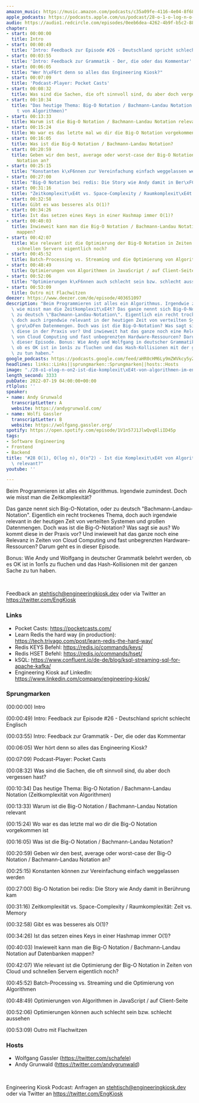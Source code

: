 ```yaml
---
amazon_music: https://music.amazon.com/podcasts/c35a09fe-4116-4e04-8f68-77d61b112e46/episodes/2c7aa12d-0d07-420d-ac9f-78e40422842a/engineering-kiosk-28-o-1-o-log-n-o-n-2---ist-die-komplexit%C3%A4t-von-algorithmen-im-entwickler-alltag-relevant
apple_podcasts: https://podcasts.apple.com/us/podcast/28-o-1-o-log-n-o-n-2-ist-die-komplexit%C3%A4t-von-algorithmen/id1603082924?i=1000570419965&uo=4
audio: https://audio1.redcircle.com/episodes/0eeb6dea-4262-4b9f-b5c2-880f4465e4c3/stream.mp3
chapter:
- start: 00:00:00
  title: Intro
- start: 00:00:49
  title: 'Intro: Feedback zur Episode #26 - Deutschland spricht schlecht Englisch'
- start: 00:03:55
  title: 'Intro: Feedback zur Grammatik - Der, die oder das Kommentar'
- start: 00:06:05
  title: "Wer h\xF6rt denn so alles das Engineering Kiosk?"
- start: 00:07:09
  title: 'Podcast-Player: Pocket Casts'
- start: 00:08:32
  title: Was sind die Sachen, die oft sinnvoll sind, du aber doch vergessen hast?
- start: 00:10:34
  title: "Das heutige Thema: Big-O Notation / Bachmann-Landau Notation (Zeitkomplexit\xE4\
    t von Algorithmen)"
- start: 00:13:33
  title: Warum ist die Big-O Notation / Bachmann-Landau Notation relevant
- start: 00:15:24
  title: Wo war es das letzte mal wo dir die Big-O Notation vorgekommen ist
- start: 00:16:05
  title: Was ist die Big-O Notation / Bachmann-Landau Notation?
- start: 00:20:59
  title: Geben wir den best, average oder worst-case der Big-O Notation / Bachmann-Landau
    Notation an?
- start: 00:25:15
  title: "Konstanten k\xF6nnen zur Vereinfachung einfach weggelassen werden"
- start: 00:27:00
  title: "Big-O Notation bei redis: Die Story wie Andy damit in Ber\xFChrung kam"
- start: 00:31:16
  title: "Zeitkomplexit\xE4t vs. Space-Complexity / Raumkomplexit\xE4t: Zeit vs. Memory"
- start: 00:32:58
  title: Gibt es was besseres als O(1)?
- start: 00:34:26
  title: Ist das setzen eines Keys in einer Hashmap immer O(1)?
- start: 00:40:03
  title: Inwieweit kann man die Big-O Notation / Bachmann-Landau Notation auf Datenbanken
    mappen?
- start: 00:42:07
  title: Wie relevant ist die Optimierung der Big-O Notation in Zeiten von Cloud und
    schnellen Servern eigentlich noch?
- start: 00:45:52
  title: Batch-Processing vs. Streaming und die Optimierung von Algorithmen
- start: 00:48:49
  title: Optimierungen von Algorithmen in JavaScript / auf Client-Seite
- start: 00:52:06
  title: "Optimierungen k\xF6nnen auch schlecht sein bzw. schlecht aussehen"
- start: 00:53:09
  title: Outro mit Flachwitzen
deezer: https://www.deezer.com/de/episode/403651097
description: "Beim Programmieren ist alles ein Algorithmus. Irgendwie zumindest. Doch\
  \ wie misst man die Zeitkomplexit\xE4t? Das ganze nennt sich Big-O-Notation, oder\
  \ zu deutsch \"Bachmann-Landau-Notation\". Eigentlich ein recht trockenes Thema,\
  \ doch auch irgendwie relevant in der heutigen Zeit von verteilten Systemen und\
  \ gro\xDFen Datenmengen. Doch was ist die Big-O-Notation? Was sagt sie aus? Wo kommt\
  \ diese in der Praxis vor? Und inwieweit hat das ganze noch eine Relevanz in Zeiten\
  \ von Cloud Computing und fast unbegrenzten Hardware-Ressourcen? Darum geht es in\
  \ dieser Episode. Bonus: Wie Andy und Wolfgang in deutscher Grammatik belehrt werden,\
  \ ob es OK ist in 1on1s zu fluchen und das Hash-Kollisionen mit der ganzen Sache\
  \ zu tun haben."
google_podcasts: https://podcasts.google.com/feed/aHR0cHM6Ly9mZWVkcy5yZWRjaXJjbGUuY29tLzBlY2ZkZmQ3LWZkYTEtNGMzZC05NTE1LTQ3NjcyN2Y5ZGY1ZQ/episode/NWY4ZThjMGUtYzE2ZS00YzVlLWIxMmItMTNmZGY0YjI0YTM5?sa=X&ved=0CAUQkfYCahcKEwjw8_PxqoT5AhUAAAAAHQAAAAAQAQ
headlines: links::Links||sprungmarken::Sprungmarken||hosts::Hosts
image: "./28-o1-olog-n-on2-ist-die-komplexit\xE4t-von-algorithmen-im-entwickler-alltag-relevant.jpg"
length_second: 3333
pubDate: 2022-07-19 04:00:00+00:00
rtlplus: ''
speaker:
- name: Andy Grunwald
  transcriptLetter: A
  website: https://andygrunwald.com/
- name: Wolfi Gassler
  transcriptLetter: B
  website: https://wolfgang.gassler.org/
spotify: https://open.spotify.com/episode/1V1n57J1JlwQvq6liID45p
tags:
- Software Engineering
- Frontend
- Backend
title: "#28 O(1), O(log n), O(n^2) - Ist die Komplexit\xE4t von Algorithmen im Entwickler-Alltag\
  \ relevant?"
youtube: ''

---
```

<p>Beim Programmieren ist alles ein Algorithmus. Irgendwie zumindest. Doch wie misst man die Zeitkomplexität?</p><p>Das ganze nennt sich Big-O-Notation, oder zu deutsch &#34;Bachmann-Landau-Notation&#34;. Eigentlich ein recht trockenes Thema, doch auch irgendwie relevant in der heutigen Zeit von verteilten Systemen und großen Datenmengen. Doch was ist die Big-O-Notation? Was sagt sie aus? Wo kommt diese in der Praxis vor? Und inwieweit hat das ganze noch eine Relevanz in Zeiten von Cloud Computing und fast unbegrenzten Hardware-Ressourcen? Darum geht es in dieser Episode.</p><p>Bonus: Wie Andy und Wolfgang in deutscher Grammatik belehrt werden, ob es OK ist in 1on1s zu fluchen und das Hash-Kollisionen mit der ganzen Sache zu tun haben.</p><p><br></p><p>Feedback an <a href="mailto:stehtisch@engineeringkiosk.dev" rel="nofollow">stehtisch@engineeringkiosk.dev</a> oder via Twitter an <a href="https://twitter.com/EngKiosk" rel="nofollow">https://twitter.com/EngKiosk</a></p><h3 id="links">Links</h3><ul><li>Pocket Casts: <a href="https://pocketcasts.com/" rel="nofollow">https://pocketcasts.com/</a></li><li>Learn Redis the hard way (in production): <a href="https://tech.trivago.com/post/learn-redis-the-hard-way/" rel="nofollow">https://tech.trivago.com/post/learn-redis-the-hard-way/</a></li><li>Redis KEYS Befehl: <a href="https://redis.io/commands/keys/" rel="nofollow">https://redis.io/commands/keys/</a></li><li>Redis HSET Befehl: <a href="https://redis.io/commands/hset/" rel="nofollow">https://redis.io/commands/hset/</a></li><li>kSQL: <a href="https://www.confluent.io/de-de/blog/ksql-streaming-sql-for-apache-kafka/" rel="nofollow">https://www.confluent.io/de-de/blog/ksql-streaming-sql-for-apache-kafka/</a></li><li>Engineering Kiosk auf LinkedIn: <a href="https://www.linkedin.com/company/engineering-kiosk/" rel="nofollow">https://www.linkedin.com/company/engineering-kiosk/</a></li></ul><h3 id="sprungmarken">Sprungmarken</h3><p>(00:00:00) Intro</p><p>(00:00:49) Intro: Feedback zur Episode #26 - Deutschland spricht schlecht Englisch</p><p>(00:03:55) Intro: Feedback zur Grammatik - Der, die oder das Kommentar</p><p>(00:06:05) Wer hört denn so alles das Engineering Kiosk?</p><p>(00:07:09) Podcast-Player: Pocket Casts</p><p>(00:08:32) Was sind die Sachen, die oft sinnvoll sind, du aber doch vergessen hast?</p><p>(00:10:34) Das heutige Thema: Big-O Notation / Bachmann-Landau Notation (Zeitkomplexität von Algorithmen)</p><p>(00:13:33) Warum ist die Big-O Notation / Bachmann-Landau Notation relevant</p><p>(00:15:24) Wo war es das letzte mal wo dir die Big-O Notation vorgekommen ist</p><p>(00:16:05) Was ist die Big-O Notation / Bachmann-Landau Notation?</p><p>(00:20:59) Geben wir den best, average oder worst-case der Big-O Notation / Bachmann-Landau Notation an?</p><p>(00:25:15) Konstanten können zur Vereinfachung einfach weggelassen werden</p><p>(00:27:00) Big-O Notation bei redis: Die Story wie Andy damit in Berührung kam</p><p>(00:31:16) Zeitkomplexität vs. Space-Complexity / Raumkomplexität: Zeit vs. Memory</p><p>(00:32:58) Gibt es was besseres als O(1)?</p><p>(00:34:26) Ist das setzen eines Keys in einer Hashmap immer O(1)?</p><p>(00:40:03) Inwieweit kann man die Big-O Notation / Bachmann-Landau Notation auf Datenbanken mappen?</p><p>(00:42:07) Wie relevant ist die Optimierung der Big-O Notation in Zeiten von Cloud und schnellen Servern eigentlich noch?</p><p>(00:45:52) Batch-Processing vs. Streaming und die Optimierung von Algorithmen</p><p>(00:48:49) Optimierungen von Algorithmen in JavaScript / auf Client-Seite</p><p>(00:52:06) Optimierungen können auch schlecht sein bzw. schlecht aussehen</p><p>(00:53:09) Outro mit Flachwitzen</p><h3 id="hosts">Hosts</h3><ul><li>Wolfgang Gassler (<a href="https://twitter.com/schafele" rel="nofollow">https://twitter.com/schafele</a>)</li><li>Andy Grunwald (<a href="https://twitter.com/andygrunwald" rel="nofollow">https://twitter.com/andygrunwald</a>)</li></ul><p><br></p><p>Engineering Kiosk Podcast: Anfragen an <a href="http://stehtisch@engineeringkiosk.dev" rel="nofollow">stehtisch@engineeringkiosk.dev</a> oder via Twitter an <a href="https://twitter.com/EngKiosk" rel="nofollow">https://twitter.com/EngKiosk</a></p>